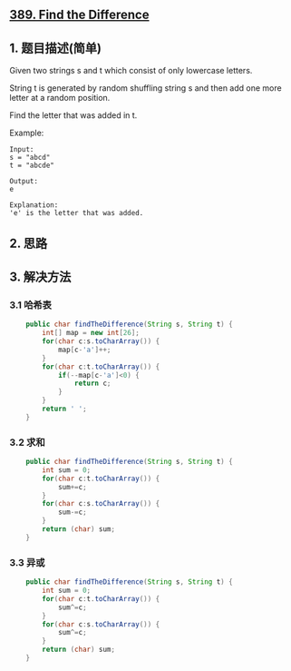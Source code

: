 ## [389. Find the Difference](https://leetcode-cn.com/problems/find-the-difference/)

## 1. 题目描述(简单)

Given two strings s and t which consist of only lowercase letters.

String t is generated by random shuffling string s and then add one more letter at a random position.

Find the letter that was added in t.

Example:
```
Input:
s = "abcd"
t = "abcde"

Output:
e

Explanation:
'e' is the letter that was added.
```

## 2. 思路

## 3. 解决方法

### 3.1 哈希表


```java
    public char findTheDifference(String s, String t) {
        int[] map = new int[26];
        for(char c:s.toCharArray()) {
        	map[c-'a']++;
        }
        for(char c:t.toCharArray()) {
        	if(--map[c-'a']<0) {
        		return c;
        	}
        }
        return ' ';
    }
```



### 3.2 求和


```java
    public char findTheDifference(String s, String t) {
        int sum = 0;
    	for(char c:t.toCharArray()) {
        	sum+=c;
        }
        for(char c:s.toCharArray()) {
        	sum-=c;
        }
        return (char) sum;
    }
```



### 3.3 异或


```java
    public char findTheDifference(String s, String t) {
        int sum = 0;
    	for(char c:t.toCharArray()) {
        	sum^=c;
        }
        for(char c:s.toCharArray()) {
        	sum^=c;
        }
        return (char) sum;
    }
```


